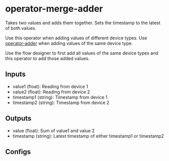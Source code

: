 # operator-merge-adder

Takes two values and adds them together. Sets the timestamp to the latest of both values.

Use this operator when adding values of different device types. Use [operator-adder](https://github.com/SENERGY-Platform/analytics-operator-adder) when adding values of the same device type.

Use the flow designer to first add all values of the same device types and this operator to add those added values.

## Inputs

* value1 (float): Reading from device 1
* value2 (float): Reading from device 2
* timestamp1 (string): Timestamp from device 1
* timestamp2 (string): Timestamp from device 2 

## Outputs

* value (float): Sum of value1 and value 2
* timestamp (string): Latest timestamp of either timestamp1 or timestamp2

## Configs

